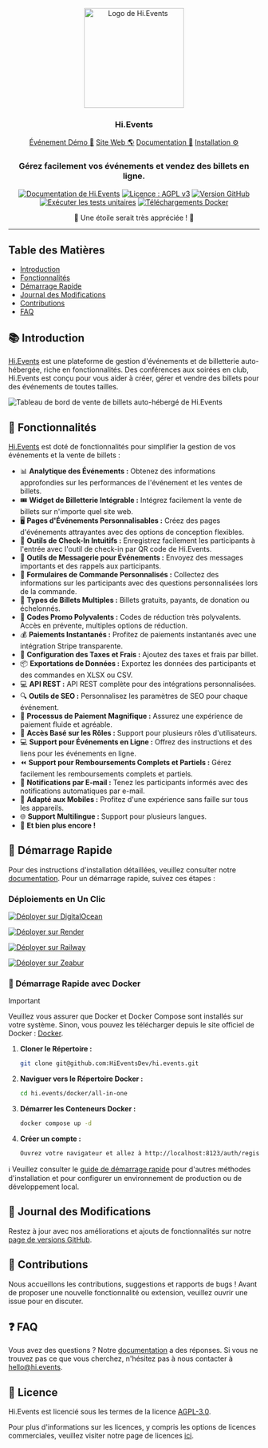 <p align="center">
  <img src="https://hievents-public.s3.us-west-1.amazonaws.com/website/hi-events-rainbow.png?v=1" alt="Logo de Hi.Events" width="200px">
</p>
<h3 align="center">Hi.Events</h3>
<p align="center">
<a href="https://demo.hi.events/event/1/dog-conf-2030">Événement Démo 🌟</a> <a href="https://hi.events?utm_source=gh-readme">Site Web 🌎</a>  <a href="https://hi.events/docs">Documentation 📄</a>  <a href="https://hi.events/docs/getting-started?utm_source=gh-readme">Installation ⚙️</a>
</p>

<h3 align="center">
 Gérez facilement vos événements et vendez des billets en ligne.
</h3>

<div align="center">

[![Documentation de Hi.Events](https://img.shields.io/badge/docs-hi.events-blue)](https://hi.events/docs)
[![Licence : AGPL v3](https://img.shields.io/badge/License-AGPL_v3-blue.svg)](https://github.com/HiEventsDev/hi.events/LICENCE)
[![Version GitHub](https://img.shields.io/github/v/release/HiEventsDev/hi.events?include_prereleases)](https://github.com/HiEventsDev/hi.events/releases)
[![Exécuter les tests unitaires](https://github.com/HiEventsDev/hi.events/actions/workflows/unit-tests.yml/badge.svg?event=push)](https://github.com/HiEventsDev/hi.events/actions/workflows/unit-tests.yml)
[![Téléchargements Docker](https://img.shields.io/docker/pulls/daveearley/hi.events-all-in-one)](https://hub.docker.com/r/daveearley/hi.events-all-in-one)

</div>

<div align="center">
 🌟 Une étoile serait très appréciée ! 🌟
</div>

<hr/>

## Table des Matières

- [Introduction](#-introduction)
- [Fonctionnalités](#-fonctionnalités)
- [Démarrage Rapide](#-démarrage-rapide)
- [Journal des Modifications](#-journal-des-modifications)
- [Contributions](#-contributions)
- [FAQ](#-faq)

## 📚 Introduction

<a href="https://hi.events">Hi.Events</a> est une plateforme de gestion d'événements et de billetterie auto-hébergée, riche en fonctionnalités. Des conférences aux soirées en club, Hi.Events est conçu pour vous aider à créer, gérer et vendre des billets pour des événements de toutes tailles.

<img alt="Tableau de bord de vente de billets auto-hébergé de Hi.Events" src="https://hievents-public.s3.us-west-1.amazonaws.com/website/dashboard-screenshot.png"/>

## 🌟 Fonctionnalités

<a href="https://hi.events">Hi.Events</a> est doté de fonctionnalités pour simplifier la gestion de vos événements et la vente de billets :

- 📊 **Analytique des Événements :** Obtenez des informations approfondies sur les performances de l'événement et les ventes de billets.
- 🎟 **Widget de Billetterie Intégrable :** Intégrez facilement la vente de billets sur n'importe quel site web.
- 🖥 **Pages d'Événements Personnalisables :** Créez des pages d'événements attrayantes avec des options de conception flexibles.
- 🔑 **Outils de Check-In Intuitifs :** Enregistrez facilement les participants à l'entrée avec l'outil de check-in par QR code de Hi.Events.
- 💬 **Outils de Messagerie pour Événements :** Envoyez des messages importants et des rappels aux participants.
- 📝 **Formulaires de Commande Personnalisés :** Collectez des informations sur les participants avec des questions personnalisées lors de la commande.
- 🎫 **Types de Billets Multiples :** Billets gratuits, payants, de donation ou échelonnés.
- 💸 **Codes Promo Polyvalents :** Codes de réduction très polyvalents. Accès en prévente, multiples options de réduction.
- 💰 **Paiements Instantanés :** Profitez de paiements instantanés avec une intégration Stripe transparente.
- 🧾 **Configuration des Taxes et Frais :** Ajoutez des taxes et frais par billet.
- 📦 **Exportations de Données :** Exportez les données des participants et des commandes en XLSX ou CSV.
- 💻 **API REST :** API REST complète pour des intégrations personnalisées.
- 🔍 **Outils de SEO :** Personnalisez les paramètres de SEO pour chaque événement.
- 🛒 **Processus de Paiement Magnifique :** Assurez une expérience de paiement fluide et agréable.
- 🔐 **Accès Basé sur les Rôles :** Support pour plusieurs rôles d'utilisateurs.
- 💻 **Support pour Événements en Ligne :** Offrez des instructions et des liens pour les événements en ligne.
- ⏪ **Support pour Remboursements Complets et Partiels :** Gérez facilement les remboursements complets et partiels.
- 📧 **Notifications par E-mail :** Tenez les participants informés avec des notifications automatiques par e-mail.
- 📱 **Adapté aux Mobiles :** Profitez d'une expérience sans faille sur tous les appareils.
- 🌐 **Support Multilingue :** Support pour plusieurs langues.
- 🎉 **Et bien plus encore !**

## 🚀 Démarrage Rapide

Pour des instructions d'installation détaillées, veuillez consulter notre [documentation](https://hi.events/docs/getting-started). Pour
un démarrage rapide, suivez ces étapes :

### Déploiements en Un Clic

[![Déployer sur DigitalOcean](https://www.deploytodo.com/do-btn-blue.svg)](https://github.com/HiEventsDev/hi.events-digitalocean)

[![Déployer sur Render](https://render.com/images/deploy-to-render-button.svg)](https://github.com/HiEventsDev/hi.events-render.com)

[![Déployer sur Railway](https://railway.app/button.svg)](https://railway.app/template/8CGKmu?referralCode=KvSr11)

[![Déployer sur Zeabur](https://zeabur.com/button.svg)](https://zeabur.com/templates/8DIRY6)

### 🐳 Démarrage Rapide avec Docker

> [!IMPORTANT]  
> Veuillez vous assurer que Docker et Docker Compose sont installés sur votre système. Sinon, vous pouvez les télécharger depuis le site officiel de Docker : [Docker](https://www.docker.com/get-started).

1. **Cloner le Répertoire :**
   ```bash
   git clone git@github.com:HiEventsDev/hi.events.git
   ```

2. **Naviguer vers le Répertoire Docker :**
   ```bash
   cd hi.events/docker/all-in-one
   ```

3. **Démarrer les Conteneurs Docker :**
   ```bash
   docker compose up -d
   ```
4. **Créer un compte :**
   ```bash
   Ouvrez votre navigateur et allez à http://localhost:8123/auth/register.
   ```

ℹ️ Veuillez consulter le [guide de démarrage rapide](https://hi.events/docs/getting-started) pour d'autres méthodes d'installation et
pour configurer un environnement de production ou de développement local.

## 📝 Journal des Modifications

Restez à jour avec nos améliorations et ajouts de fonctionnalités sur notre [page de versions GitHub](https://github.com/HiEventsDev/hi.events/releases).

## 🤝 Contributions

Nous accueillons les contributions, suggestions et rapports de bugs ! Avant de proposer une nouvelle fonctionnalité ou extension,
veuillez ouvrir une issue pour en discuter.

## ❓ FAQ

Vous avez des questions ? Notre [documentation](https://hi.events/docs) a des réponses. Si vous ne trouvez pas ce que vous cherchez, n'hésitez pas à
nous contacter à [hello@hi.events](mailto:hello@hi.events).

## 📜 Licence

Hi.Events est licencié sous les termes de la licence [AGPL-3.0](https://github.com/HiEventsDev/hi.events/blob/main/LICENCE).

Pour plus d'informations sur les licences, y compris les options de licences commerciales, veuillez visiter notre page de licences [ici](https://hi.events/licensing).
